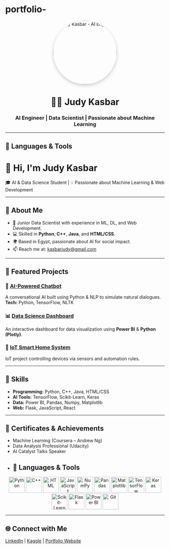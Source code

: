 # portfolio-
<p align="center">
  <img src="https://www.google.com/url?sa=i&url=https%3A%2F%2Fflatironschool.com%2Fblog%2Fsoftware-engineering-in-the-age-of-ai%2F&psig=AOvVaw3gSEUzoEtYOyEYAZK-rmTi&ust=1761423995243000&source=images&cd=vfe&opi=89978449&ved=0CBUQjRxqFwoTCLCu_u_VvZADFQAAAAAdAAAAABAE" 
       alt="Judy Kasbar - AI Engineer" 
       width="200" 
       style="border-radius: 50%; box-shadow: 0 4px 12px rgba(0,0,0,0.2);">
</p>

<h1 align="center">👩‍💻 Judy Kasbar</h1>
<h3 align="center">AI Engineer | Data Scientist | Passionate about Machine Learning</h3>

---
## 🧰 Languages & Tools
# 👋 Hi, I'm Judy Kasbar  
🎓 AI & Data Science Student | 💡 Passionate about Machine Learning & Web Development  

---

## 🧠 About Me  
- 🎯 Junior Data Scientist with experience in ML, DL, and Web Development.  
- 💻 Skilled in **Python**, **C++**, **Java**, and **HTML/CSS**.  
- 🌍 Based in Egypt, passionate about AI for social impact.  
- 📫 Reach me at: [kasbarjudy@gmail.com](mailto:kasbarjudy@gmail.com)

---

## 🚀 Featured Projects  

### 🤖 [AI-Powered Chatbot](https://github.com/username/chatbot)
A conversational AI built using Python & NLP to simulate natural dialogues.  
**Tech:** Python, TensorFlow, NLTK

### 📊 [Data Science Dashboard](https://github.com/username/data-dashboard)
An interactive dashboard for data visualization using **Power BI** & **Python (Plotly)**.  

### 🧩 [IoT Smart Home System](https://github.com/username/iot-system)
IoT project controlling devices via sensors and automation rules.  

---

## 🧰 Skills
- **Programming:** Python, C++, Java, HTML/CSS  
- **AI Tools:** TensorFlow, Scikit-Learn, Keras  
- **Data:** Power BI, Pandas, Numpy, Matplotlib  
- **Web:** Flask, JavaScript, React  

---

## 🏅 Certificates & Achievements  
- Machine Learning (Coursera – Andrew Ng)  
- Data Analysis Professional (Udacity)  
- AI Catalyst Talks Speaker
- ## 🧰 Languages & Tools

<p align="center">
  <!-- Programming Languages -->
  <img src="https://cdn.jsdelivr.net/gh/devicons/devicon/icons/python/python-original.svg" alt="Python" width="50" height="50"/>
  <img src="https://cdn.jsdelivr.net/gh/devicons/devicon/icons/cplusplus/cplusplus-original.svg" alt="C++" width="50" height="50"/>
  <img src="https://cdn.jsdelivr.net/gh/devicons/devicon/icons/html5/html5-original.svg" alt="HTML" width="50" height="50"/>
  <img src="https://cdn.jsdelivr.net/gh/devicons/devicon/icons/javascript/javascript-original.svg" alt="JavaScript" width="50" height="50"/>

  <!-- Data Science Tools -->
  <img src="https://cdn.jsdelivr.net/gh/devicons/devicon/icons/numpy/numpy-original.svg" alt="NumPy" width="50" height="50"/>
  <img src="https://cdn.jsdelivr.net/gh/devicons/devicon/icons/pandas/pandas-original.svg" alt="Pandas" width="50" height="50"/>
  <img src="https://cdn.jsdelivr.net/gh/devicons/devicon/icons/matplotlib/matplotlib-original.svg" alt="Matplotlib" width="50" height="50"/>

  <!-- AI & ML Frameworks -->
  <img src="https://cdn.jsdelivr.net/gh/devicons/devicon/icons/tensorflow/tensorflow-original.svg" alt="TensorFlow" width="50" height="50"/>
  <img src="https://cdn.jsdelivr.net/gh/devicons/devicon/icons/keras/keras-original.svg" alt="Keras" width="50" height="50"/>
  <img src="https://cdn.jsdelivr.net/gh/devicons/devicon/icons/scikitlearn/scikitlearn-original.svg" alt="Scikit-Learn" width="50" height="50"/>

  <!-- Web Framework -->
  <img src="https://cdn.jsdelivr.net/gh/devicons/devicon/icons/flask/flask-original.svg" alt="Flask" width="50" height="50"/>

  <!-- Data Visualization / BI -->
  <img src="https://cdn.jsdelivr.net/gh/devicons/devicon/icons/powerbi/powerbi-original.svg" alt="Power BI" width="50" height="50"/>

  <!-- Tools -->
  <img src="https://cdn.jsdelivr.net/gh/devicons/devicon/icons/git/git-original.svg" alt="Git" width="50" height="50"/>
</p>


---

## 🌐 Connect with Me  
[LinkedIn](https://linkedin.com/in/judykasbar) | [Kaggle](https://kaggle.com/) | [Portfolio Website](https://judykasbar.github.io/)
